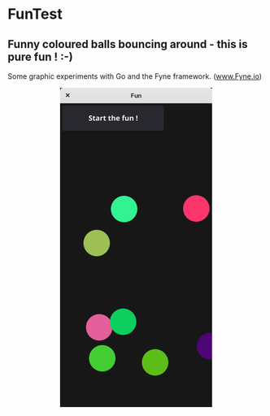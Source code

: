 # FunTest
## Funny coloured balls bouncing around - this is pure fun ! :-)
Some graphic experiments with Go and the Fyne framework. (www.Fyne.io)


<p align="center">
  <img src="screenshot.png" alt="screenshot" />
</p>

